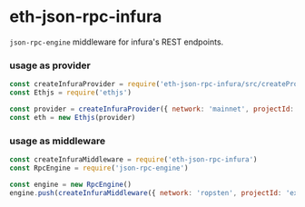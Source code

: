 # eth-json-rpc-infura

`json-rpc-engine` middleware for infura's REST endpoints.

### usage as provider

```js
const createInfuraProvider = require('eth-json-rpc-infura/src/createProvider')
const Ethjs = require('ethjs')

const provider = createInfuraProvider({ network: 'mainnet', projectId: 'example' })
const eth = new Ethjs(provider)
```

### usage as middleware

```js
const createInfuraMiddleware = require('eth-json-rpc-infura')
const RpcEngine = require('json-rpc-engine')

const engine = new RpcEngine()
engine.push(createInfuraMiddleware({ network: 'ropsten', projectId: 'example' }))
```

